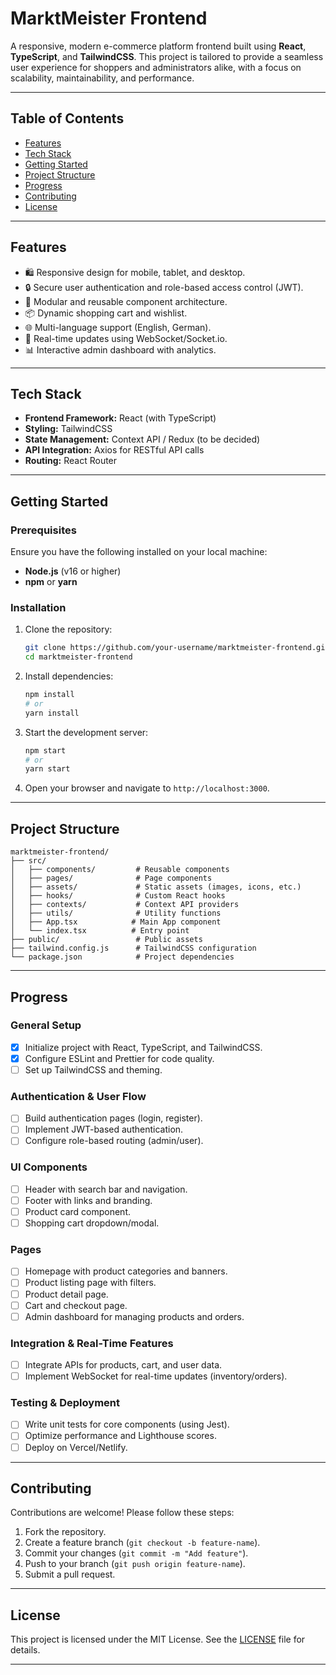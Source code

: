 # **MarktMeister Frontend**

A responsive, modern e-commerce platform frontend built using **React**, **TypeScript**, and **TailwindCSS**. This project is tailored to provide a seamless user experience for shoppers and administrators alike, with a focus on scalability, maintainability, and performance.

---

## **Table of Contents**

- [Features](#features)
- [Tech Stack](#tech-stack)
- [Getting Started](#getting-started)
- [Project Structure](#project-structure)
- [Progress](#progress)
- [Contributing](#contributing)
- [License](#license)

---

## **Features**

- 🛍️ Responsive design for mobile, tablet, and desktop.
- 🔒 Secure user authentication and role-based access control (JWT).
- 🧩 Modular and reusable component architecture.
- 📦 Dynamic shopping cart and wishlist.
- 🌐 Multi-language support (English, German).
- 🔄 Real-time updates using WebSocket/Socket.io.
- 📊 Interactive admin dashboard with analytics.

---

## **Tech Stack**

- **Frontend Framework:** React (with TypeScript)
- **Styling:** TailwindCSS
- **State Management:** Context API / Redux (to be decided)
- **API Integration:** Axios for RESTful API calls
- **Routing:** React Router

---

## **Getting Started**

### Prerequisites

Ensure you have the following installed on your local machine:

- **Node.js** (v16 or higher)
- **npm** or **yarn**

### Installation

1. Clone the repository:

   ```bash
   git clone https://github.com/your-username/marktmeister-frontend.git
   cd marktmeister-frontend
   ```

2. Install dependencies:

   ```bash
   npm install
   # or
   yarn install
   ```

3. Start the development server:

   ```bash
   npm start
   # or
   yarn start
   ```

4. Open your browser and navigate to `http://localhost:3000`.

---

## **Project Structure**

```
marktmeister-frontend/
├── src/
│   ├── components/         # Reusable components
│   ├── pages/              # Page components
│   ├── assets/             # Static assets (images, icons, etc.)
│   ├── hooks/              # Custom React hooks
│   ├── contexts/           # Context API providers
│   ├── utils/              # Utility functions
│   ├── App.tsx            # Main App component
│   └── index.tsx          # Entry point
├── public/                 # Public assets
├── tailwind.config.js      # TailwindCSS configuration
└── package.json            # Project dependencies
```

---

## **Progress**

### General Setup

- [x] Initialize project with React, TypeScript, and TailwindCSS.
- [x] Configure ESLint and Prettier for code quality.
- [ ] Set up TailwindCSS and theming.

### Authentication & User Flow

- [ ] Build authentication pages (login, register).
- [ ] Implement JWT-based authentication.
- [ ] Configure role-based routing (admin/user).

### UI Components

- [ ] Header with search bar and navigation.
- [ ] Footer with links and branding.
- [ ] Product card component.
- [ ] Shopping cart dropdown/modal.

### Pages

- [ ] Homepage with product categories and banners.
- [ ] Product listing page with filters.
- [ ] Product detail page.
- [ ] Cart and checkout page.
- [ ] Admin dashboard for managing products and orders.

### Integration & Real-Time Features

- [ ] Integrate APIs for products, cart, and user data.
- [ ] Implement WebSocket for real-time updates (inventory/orders).

### Testing & Deployment

- [ ] Write unit tests for core components (using Jest).
- [ ] Optimize performance and Lighthouse scores.
- [ ] Deploy on Vercel/Netlify.

---

## **Contributing**

Contributions are welcome! Please follow these steps:

1. Fork the repository.
2. Create a feature branch (`git checkout -b feature-name`).
3. Commit your changes (`git commit -m "Add feature"`).
4. Push to your branch (`git push origin feature-name`).
5. Submit a pull request.

---

## **License**

This project is licensed under the MIT License. See the [LICENSE](LICENSE) file for details.

---
